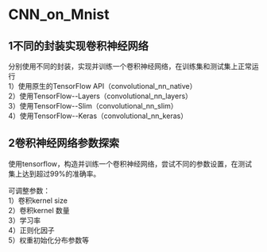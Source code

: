 ﻿# CNN_on_Mnist   


## 1不同的封装实现卷积神经网络   
分别使用不同的封装，实现并训练一个卷积神经网络，在训练集和测试集上正常运行  
1）使用原生的TensorFlow API（convolutional_nn_native）  
2）使用TensorFlow--Layers（convolutional_nn_layers）   
3）使用TensorFlow--Slim（convolutional_nn_slim）   
4）使用TensorFlow--Keras（convolutional_nn_keras）  


## 2卷积神经网络参数探索      

使用tensorflow，构造并训练一个卷积神经网络，尝试不同的参数设置，在测试集上达到超过99%的准确率。

可调整参数：   
1）卷积kernel size  
2）卷积kernel 数量    
3）学习率    
4）正则化因子    
5）权重初始化分布参数等